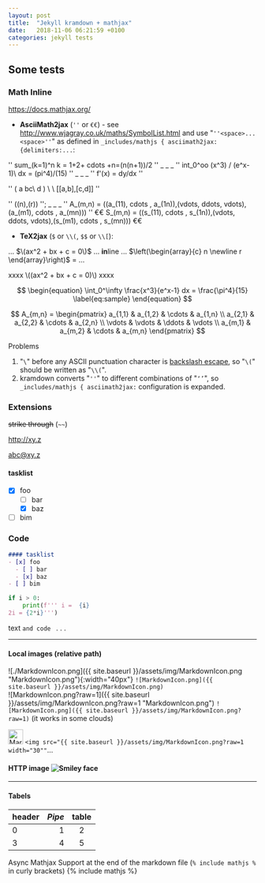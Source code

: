 ```yaml
---
layout: post
title:  "Jekyll kramdown + mathjax"
date:   2018-11-06 06:21:59 +0100
categories: jekyll tests
---
```

Some tests
----

### Math Inline

<https://docs.mathjax.org/>

* **AsciiMath2jax** (`''` or `€€`) - see <http://www.wjagray.co.uk/maths/SymbolList.html> and use "`''<space>...<space>''`" as defined in `_includes/mathjs { asciimath2jax: {delimiters:...`:

'' sum_(k=1)^n k = 1+2+ cdots +n=(n(n+1))/2 '' _ _ _ '' int_0^oo (x^3) / (e^x-1)\ dx = (pi^4)/(15) '' _ _ _ '' f'(x) = dy/dx ''

'' ( a bc\ d ) \ \  [[a,b],[c,d]] '' 

'' ((n),(r)) ''; _ _ _ 
'' A_(m,n) = ((a_(11), cdots , a_(1n)),(vdots, ddots, vdots),(a_(m1), cdots , a_(mn))) ''
€€ S_(m,n) = ((s_(11), cdots , s_(1n)),(vdots, ddots, vdots),(s_(m1), cdots , s_(mn))) €€

* **TeX2jax** (`$` or `\\(`, `$$` or `\\[`):

...  $\(ax^2 + bx + c = 0\)$   ... **in**line ... 
$\left(\begin{array}{c}
 n \newline
 r
\end{array}\right)$
= ...


xxxx \\(\(ax^2 + bx + c = 0\)\\) xxxx

$$
\begin{equation}
  \int_0^\infty \frac{x^3}{e^x-1} dx = \frac{\pi^4}{15}
  \label{eq:sample}
\end{equation}
$$

$$
A_{m,n} = 
\begin{pmatrix}
  a_{1,1} & a_{1,2} & \cdots & a_{1,n} \\
  a_{2,1} & a_{2,2} & \cdots & a_{2,n} \\
  \vdots  & \vdots  & \ddots & \vdots  \\
  a_{m,1} & a_{m,2} & \cdots & a_{m,n} 
\end{pmatrix}
$$

Problems
1. "`\`" before any ASCII punctuation character is [backslash escape](https://github.github.com/gfm/#example-301), so "`\(`" should be written as "`\\(`".
2. kramdown converts "`''`" to different combinations of "`‘’`", so `_includes/mathjs { asciimath2jax:` configuration is expanded.
<!-- -->

### Extensions

~~strike through~~  (`~~`)

<http://xy.z>

<abc@xy.z>

#### tasklist 
- [x] foo
  - [ ] bar
  - [x] baz
- [ ] bim

### Code

```markdown
#### tasklist 
- [x] foo
  - [ ] bar
  - [x] baz
- [ ] bim
```

````python
if i > 0:
    print(f''' i =  {i}
2i = {2*i}''')
````

text `and code ` . . .

- - - - -

#### Local images (relative path)

![./MarkdownIcon.png]({{ site.baseurl }}/assets/img/MarkdownIcon.png "MarkdownIcon.png"){:width="40px"}
 `![MarkdownIcon.png]({{ site.baseurl }}/assets/img/MarkdownIcon.png)`  
![MarkdownIcon.png?raw=1]({{ site.baseurl }}/assets/img/MarkdownIcon.png?raw=1 "MarkdownIcon.png") `![MarkdownIcon.png]({{ site.baseurl }}/assets/img/MarkdownIcon.png?raw=1)` (it works in some clouds)

<!--img src="{{ site.baseurl }}/assets/img/MarkdownIcon.png" alt="MarkdownIcon" width="30" onload="alert('DOMPurify.sanitize() ERROR!');"/> `<img src="{{ site.baseurl }}/assets/img/MarkdownIcon.png" width="30"`...  <!---->
<img src="{{ site.baseurl }}/assets/img/MarkdownIcon.png?raw=1" alt="MarkdownIcon" width="30"> `<img src="{{ site.baseurl }}/assets/img/MarkdownIcon.png?raw=1 width="30""`...

#### HTTP image  ![Smiley face](https://www.wpclipart.com/smiley/wink/.cache/smile_wink.png "Smiley face")

- - - - -

#### Tabels

header | _Pipe_ | table
-------|-------:|:-----:
  0    |      1 | 2
  3    | 4      | 5

Async Mathjax Support at the end of the markdown file (`% include mathjs %` in curly brackets)
{% include mathjs %}

